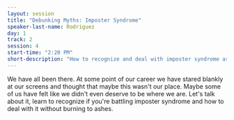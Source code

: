 ```yaml
---
layout: session
title: "Debunking Myths: Imposter Syndrome"
speaker-last-name: Rodriguez
day: 1
track: 2
session: 4
start-time: "2:20 PM"
short-description: "How to recognize and deal with imposter syndrome as a developer."
---
```


We have all been there. At some point of our career we have stared blankly at our screens and thought that maybe this wasn't our place. Maybe some of us have felt like we didn't even deserve to be where we are. Let's talk about it, learn to recognize if you're battling imposter syndrome and how to deal with it without burning to ashes.